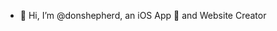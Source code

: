 - 👋 Hi, I’m @donshepherd, an iOS App 📱 and Website Creator

<!---
donshepherd/donshepherd is a ✨ special ✨ repository because its `README.md` (this file) appears on your GitHub profile.
You can click the Preview link to take a look at your changes.
--->
